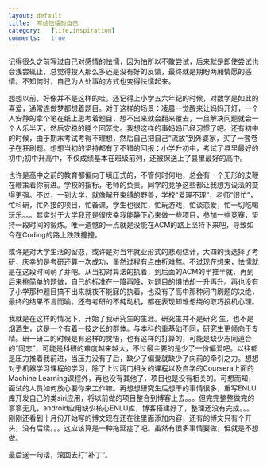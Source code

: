 ```yaml
---
layout:	default
title:	写给怯懦的自己
category:	[life,inspiration]
comments:	true
---
```

记得很久之前写过自己对感情的怯懦，因为怕所以不敢尝试，后来就是即使尝试也会浅尝辄止，总觉得投入那么多还是没有好的反馈，最终就是期盼两厢情愿的感情。不知何时，自己为人处事的方式也变得怯懦起来。


想想以前，好像并不是这样的哇。还记得上小学五六年纪的时候，对数学是如此的喜爱，通常连做梦都想着题目。对于这样的场景：凌晨一觉醒来让妈妈开灯，一个人安静的拿个笔在纸上思考着题目，想不出来就会翻来覆去，一旦解决问题就会一个人乐半天，然后安稳的睡个回笼觉。我想这样的事妈妈已经习惯了吧。还有初中的时候，由于期末考试考得不理想，然后自己把自己“流放”到外婆家，买了一套卷子在狂刷题。想想当初的坚持都有了不错的回报：小学升初中，考试了县里最好的初中;初中升高中，不仅成绩基本在班级前列，还被保送上了县里最好的高中。


也许是高中之前的教育都偏向于填压式的，不管何时何地，总会有一个无形的皮鞭在鞭策着你前进。学校的指标，老师的负责，同学的竞争这些都让我想方设法的变得更强。不过，一到大学，就像解开束缚的野兽，学校“爱理不理”，老师“很忙”，忙科研，忙外接的项目，忙备课，学生也很忙，忙玩游戏，忙谈恋爱，忙一切吃喝玩乐。。。其实对于大学我还是很庆幸我能静下心来做一些项目，参加一些竞赛，坚持一段时间的锻炼。唯一遗憾的一点就是没能在ACM的路上坚持下来吧，导致如今在Coding的路上跌跌撞撞。


或许是对大学生活的留恋，或许是对当年就业形式的悲观估计，大四的我选择了考研，庆幸的是考研还算一次成功，虽然过程有点曲折难熬。不过现在想来，怯懦就是在这段时间萌了芽吧。从当初对算法的执着，到后面的ACM的半推半就，再到后来挑简单的题做，自己的标准在一降再降，对题目的惧怕却一升再升。再也没有了小学那种题目搞不出来就夜不能寐的执着，也没有了高中那种闭门刷题的决绝，最终的结果不言而喻。还有考研的不纯动机，都在表现知难想绕的取巧投机心理。


我就是在这样的情况下，开始了我研究生的生涯。研究生并不是研究 生，也不是烟酒生，这是一个有着一技之长的群体。与本科的重基础不同，研究生更倾向于专精。研一研二的时候是有这样的觉悟，也有这样的打算的，可能是缺少志同道合的“同志”，可能是科研的难度越来越大，不过最主要的是少了一份偏爱吧。以往都是压力推着我前进，当压力没有了后，缺少了偏爱就缺少了向前的牵引之力。想想对于机器学习课程的学习，除了上过两门相关的课程以及自学的Coursera上面的Machine Learning课程外，再也没有其他了，项目也是没有相关的。可想而知，面试的人员如何放心要你来工作嘛。再想想研究生后想干的事情很多，重写ENLU库开发自己的类siri应用，将以前做的项目整合到博客上去。。。但完完整整做完的寥寥无几，android应用缺少核心ENLU库，博客搭建好了，整理还没有完成。。。刚刚还看到十月份开始写的博文现在还在往里面添加内容，还有的博文只有个开头，没有后续。。。这应该算是一种拖延症了吧。虽然有很多事情要做，但就是不想做。


最后送一句话，滚回去打”补丁“。

